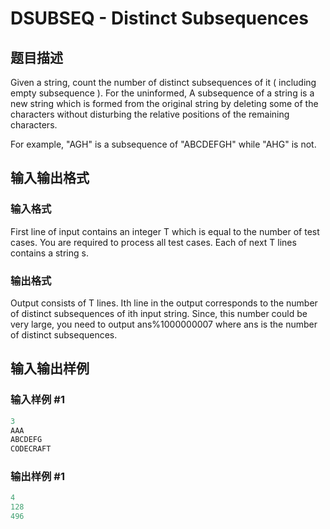 # DSUBSEQ - Distinct Subsequences

## 题目描述

Given a string, count the number of distinct subsequences of it ( including empty subsequence ). For the uninformed, A subsequence of a string is a new string which is formed from the original string by deleting some of the characters without disturbing the relative positions of the remaining characters.

For example, "AGH" is a subsequence of "ABCDEFGH" while "AHG" is not.

## 输入输出格式

### 输入格式

First line of input contains an integer T which is equal to the number of test cases. You are required to process all test cases. Each of next T lines contains a string s.

### 输出格式

Output consists of T lines. Ith line in the output corresponds to the number of distinct subsequences of ith input string. Since, this number could be very large, you need to output ans%1000000007 where ans is the number of distinct subsequences.

## 输入输出样例

### 输入样例 #1

```cpp
3
AAA
ABCDEFG
CODECRAFT
```


### 输出样例 #1

```cpp
4
128
496
```


